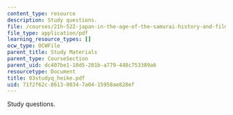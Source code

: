 ```yaml
---
content_type: resource
description: Study questions.
file: /courses/21h-522-japan-in-the-age-of-the-samurai-history-and-film-fall-2006/71f2f62c861300347a0415958ae828ef_03studyq_heike.pdf
file_type: application/pdf
learning_resource_types: []
ocw_type: OCWFile
parent_title: Study Materials
parent_type: CourseSection
parent_uid: dc407be1-10d5-201b-a779-448c753389a6
resourcetype: Document
title: 03studyq_heike.pdf
uid: 71f2f62c-8613-0034-7a04-15958ae828ef
---
```

Study questions.